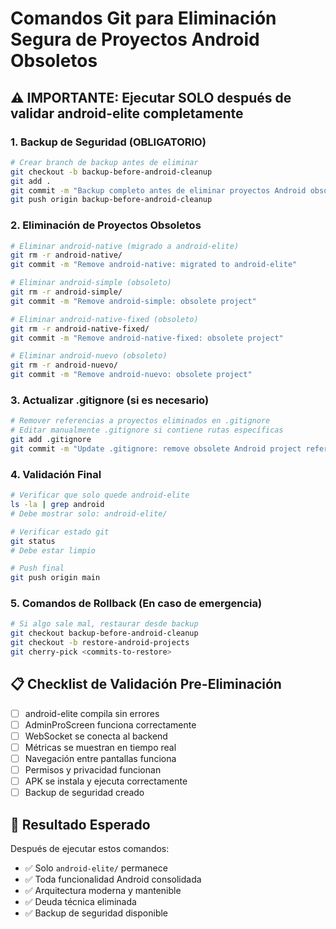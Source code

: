 # Comandos Git para Eliminación Segura de Proyectos Android Obsoletos

## ⚠️ IMPORTANTE: Ejecutar SOLO después de validar android-elite completamente

### 1. Backup de Seguridad (OBLIGATORIO)
```bash
# Crear branch de backup antes de eliminar
git checkout -b backup-before-android-cleanup
git add .
git commit -m "Backup completo antes de eliminar proyectos Android obsoletos"
git push origin backup-before-android-cleanup
```

### 2. Eliminación de Proyectos Obsoletos
```bash
# Eliminar android-native (migrado a android-elite)
git rm -r android-native/
git commit -m "Remove android-native: migrated to android-elite"

# Eliminar android-simple (obsoleto)
git rm -r android-simple/
git commit -m "Remove android-simple: obsolete project"

# Eliminar android-native-fixed (obsoleto)
git rm -r android-native-fixed/
git commit -m "Remove android-native-fixed: obsolete project"

# Eliminar android-nuevo (obsoleto)
git rm -r android-nuevo/
git commit -m "Remove android-nuevo: obsolete project"
```

### 3. Actualizar .gitignore (si es necesario)
```bash
# Remover referencias a proyectos eliminados en .gitignore
# Editar manualmente .gitignore si contiene rutas específicas
git add .gitignore
git commit -m "Update .gitignore: remove obsolete Android project references"
```

### 4. Validación Final
```bash
# Verificar que solo quede android-elite
ls -la | grep android
# Debe mostrar solo: android-elite/

# Verificar estado git
git status
# Debe estar limpio

# Push final
git push origin main
```

### 5. Comandos de Rollback (En caso de emergencia)
```bash
# Si algo sale mal, restaurar desde backup
git checkout backup-before-android-cleanup
git checkout -b restore-android-projects
git cherry-pick <commits-to-restore>
```

## 📋 Checklist de Validación Pre-Eliminación

- [ ] android-elite compila sin errores
- [ ] AdminProScreen funciona correctamente
- [ ] WebSocket se conecta al backend
- [ ] Métricas se muestran en tiempo real
- [ ] Navegación entre pantallas funciona
- [ ] Permisos y privacidad funcionan
- [ ] APK se instala y ejecuta correctamente
- [ ] Backup de seguridad creado

## 🎯 Resultado Esperado

Después de ejecutar estos comandos:
- ✅ Solo `android-elite/` permanece
- ✅ Toda funcionalidad Android consolidada
- ✅ Arquitectura moderna y mantenible
- ✅ Deuda técnica eliminada
- ✅ Backup de seguridad disponible
